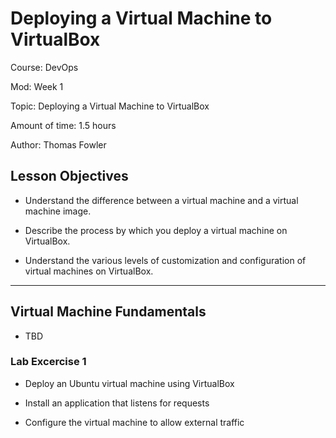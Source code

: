 # **Deploying a Virtual Machine to VirtualBox**

Course: DevOps

Mod: Week 1

Topic: Deploying a Virtual Machine to VirtualBox

Amount of time: 1.5 hours

Author: Thomas Fowler

## **Lesson Objectives**

* Understand the difference between a virtual machine
and a virtual machine image.

* Describe the process by which you deploy a virtual machine
on VirtualBox.

* Understand the various levels of customization and
configuration of virtual machines on VirtualBox.

--------------------------------------------

## **Virtual Machine Fundamentals**

* TBD

### **Lab Excercise 1**

* Deploy an Ubuntu virtual machine using VirtualBox

* Install an application that listens for requests

* Configure the virtual machine to allow external traffic
